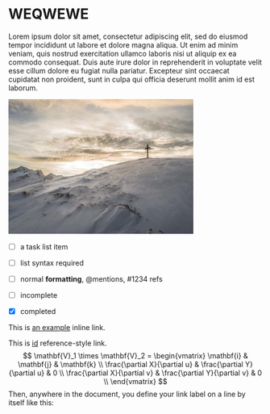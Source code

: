 # WEQWEWE

Lorem ipsum dolor sit amet, consectetur adipiscing elit, sed do eiusmod tempor incididunt ut labore et dolore magna aliqua. Ut enim ad minim veniam, quis nostrud exercitation ullamco laboris nisi ut aliquip ex ea commodo consequat. Duis aute irure dolor in reprehenderit in voluptate velit esse cillum dolore eu fugiat nulla pariatur. Excepteur sint occaecat cupidatat non proident, sunt in culpa qui officia deserunt mollit anim id est laborum.

![1st picture](_img/pic1.jpg)

- [ ] a task list item
- [ ] list syntax required
- [ ] normal **formatting**, @mentions, #1234 refs
- [ ] incomplete
- [x] completed



This is [an example](http://example.com/ "Title") inline link.

This is [id][] reference-style link.
$$
\mathbf{V}_1 \times \mathbf{V}_2 =  \begin{vmatrix}
\mathbf{i} & \mathbf{j} & \mathbf{k} \\
\frac{\partial X}{\partial u} &  \frac{\partial Y}{\partial u} & 0 \\
\frac{\partial X}{\partial v} &  \frac{\partial Y}{\partial v} & 0 \\
\end{vmatrix}
$$
Then, anywhere in the document, you define your link label on a line by itself like this:

[id]: http://example.com/  "Optional Title Here"